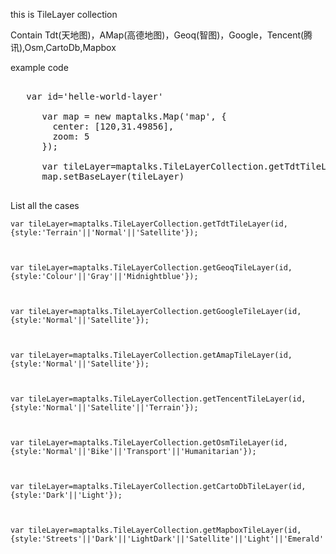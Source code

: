 this is TileLayer collection

Contain Tdt(天地图)，AMap(高德地图)，Geoq(智图)，Google，Tencent(腾讯),Osm,CartoDb,Mapbox



example code

<pre>

   var id='helle-world-layer'

      var map = new maptalks.Map('map', {
        center: [120,31.49856],
        zoom: 5
      });

      var tileLayer=maptalks.TileLayerCollection.getTdtTileLayer(id,{style:'Terrain'});
      map.setBaseLayer(tileLayer)
   </pre>  

List all the cases


    var tileLayer=maptalks.TileLayerCollection.getTdtTileLayer(id,{style:'Terrain'||'Normal'||'Satellite'});



    var tileLayer=maptalks.TileLayerCollection.getGeoqTileLayer(id,{style:'Colour'||'Gray'||'Midnightblue'});



    var tileLayer=maptalks.TileLayerCollection.getGoogleTileLayer(id,{style:'Normal'||'Satellite'});



    var tileLayer=maptalks.TileLayerCollection.getAmapTileLayer(id,{style:'Normal'||'Satellite'});



    var tileLayer=maptalks.TileLayerCollection.getTencentTileLayer(id,{style:'Normal'||'Satellite'||'Terrain'});



    var tileLayer=maptalks.TileLayerCollection.getOsmTileLayer(id,{style:'Normal'||'Bike'||'Transport'||'Humanitarian'});



    var tileLayer=maptalks.TileLayerCollection.getCartoDbTileLayer(id,{style:'Dark'||'Light'});



    var tileLayer=maptalks.TileLayerCollection.getMapboxTileLayer(id,{style:'Streets'||'Dark'||'LightDark'||'Satellite'||'Light'||'Emerald'||'White'||'Red'||'Outdoors'||'StreetsSatellite'||'Comic'||'Building'});


